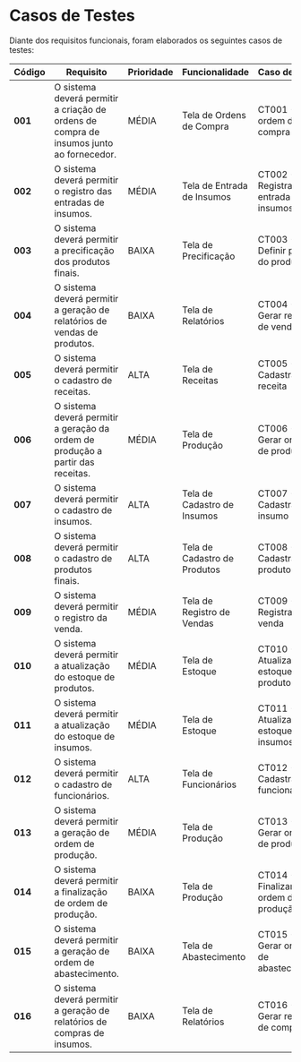 # Casos de Testes

Diante dos requisitos funcionais, foram elaborados os seguintes casos de testes:

| Código  | Requisito | Prioridade | Funcionalidade | Caso de Teste | Status |
|---------|-----------|------------|---------------|--------------|--------|
| **001** | O sistema deverá permitir a criação de ordens de compra de insumos junto ao fornecedor. | MÉDIA | Tela de Ordens de Compra | CT001 - Criar ordem de compra | Pendente |
| **002** | O sistema deverá permitir o registro das entradas de insumos. | MÉDIA | Tela de Entrada de Insumos | CT002 - Registrar entrada de insumos | Pendente |
| **003** | O sistema deverá permitir a precificação dos produtos finais. | BAIXA | Tela de Precificação | CT003 - Definir preço do produto | Pendente |
| **004** | O sistema deverá permitir a geração de relatórios de vendas de produtos. | BAIXA | Tela de Relatórios | CT004 - Gerar relatório de vendas | Pendente |
| **005** | O sistema deverá permitir o cadastro de receitas. | ALTA | Tela de Receitas | CT005 - Cadastrar uma receita | Pendente |
| **006** | O sistema deverá permitir a geração da ordem de produção a partir das receitas. | MÉDIA | Tela de Produção | CT006 - Gerar ordem de produção | Pendente |
| **007** | O sistema deverá permitir o cadastro de insumos. | ALTA | Tela de Cadastro de Insumos | CT007 - Cadastrar um insumo | Pendente |
| **008** | O sistema deverá permitir o cadastro de produtos finais. | ALTA | Tela de Cadastro de Produtos | CT008 - Cadastrar um produto final | Pendente |
| **009** | O sistema deverá permitir o registro da venda. | MÉDIA | Tela de Registro de Vendas | CT009 - Registrar uma venda | Pendente |
| **010** | O sistema deverá permitir a atualização do estoque de produtos. | MÉDIA | Tela de Estoque | CT010 - Atualizar estoque de produtos | Pendente |
| **011** | O sistema deverá permitir a atualização do estoque de insumos. | MÉDIA | Tela de Estoque | CT011 - Atualizar estoque de insumos | Pendente |
| **012** | O sistema deverá permitir o cadastro de funcionários. | ALTA | Tela de Funcionários | CT012 - Cadastrar funcionário | Pendente |
| **013** | O sistema deverá permitir a geração de ordem de produção. | MÉDIA | Tela de Produção | CT013 - Gerar ordem de produção | Pendente |
| **014** | O sistema deverá permitir a finalização de ordem de produção. | BAIXA | Tela de Produção | CT014 - Finalizar ordem de produção | Pendente |
| **015** | O sistema deverá permitir a geração de ordem de abastecimento. | BAIXA | Tela de Abastecimento | CT015 - Gerar ordem de abastecimento | Pendente |
| **016** | O sistema deverá permitir a geração de relatórios de compras de insumos. | BAIXA | Tela de Relatórios | CT016 - Gerar relatório de compras | Pendente |
